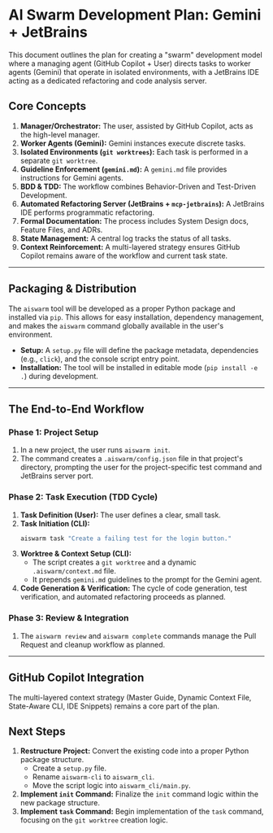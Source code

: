 # AI Swarm Development Plan: Gemini + JetBrains

This document outlines the plan for creating a "swarm" development model where a managing agent (GitHub Copilot + User) directs tasks to worker agents (Gemini) that operate in isolated environments, with a JetBrains IDE acting as a dedicated refactoring and code analysis server.

## Core Concepts

1.  **Manager/Orchestrator:** The user, assisted by GitHub Copilot, acts as the high-level manager.
2.  **Worker Agents (Gemini):** Gemini instances execute discrete tasks.
3.  **Isolated Environments (`git worktrees`):** Each task is performed in a separate `git worktree`.
4.  **Guideline Enforcement (`gemini.md`):** A `gemini.md` file provides instructions for Gemini agents.
5.  **BDD & TDD:** The workflow combines Behavior-Driven and Test-Driven Development.
6.  **Automated Refactoring Server (JetBrains + `mcp-jetbrains`):** A JetBrains IDE performs programmatic refactoring.
7.  **Formal Documentation:** The process includes System Design docs, Feature Files, and ADRs.
8.  **State Management:** A central log tracks the status of all tasks.
9.  **Context Reinforcement:** A multi-layered strategy ensures GitHub Copilot remains aware of the workflow and current task state.

---

## Packaging & Distribution

The `aiswarm` tool will be developed as a proper Python package and installed via `pip`. This allows for easy installation, dependency management, and makes the `aiswarm` command globally available in the user's environment.

-   **Setup:** A `setup.py` file will define the package metadata, dependencies (e.g., `click`), and the console script entry point.
-   **Installation:** The tool will be installed in editable mode (`pip install -e .`) during development.

---

## The End-to-End Workflow

### Phase 1: Project Setup

1.  In a new project, the user runs `aiswarm init`.
2.  The command creates a `.aiswarm/config.json` file in that project's directory, prompting the user for the project-specific test command and JetBrains server port.

### Phase 2: Task Execution (TDD Cycle)

1.  **Task Definition (User):** The user defines a clear, small task.
2.  **Task Initiation (CLI):**
    ```bash
    aiswarm task "Create a failing test for the login button."
    ```
3.  **Worktree & Context Setup (CLI):**
    *   The script creates a `git worktree` and a dynamic `.aiswarm/context.md` file.
    *   It prepends `gemini.md` guidelines to the prompt for the Gemini agent.
4.  **Code Generation & Verification:** The cycle of code generation, test verification, and automated refactoring proceeds as planned.

### Phase 3: Review & Integration

1.  The `aiswarm review` and `aiswarm complete` commands manage the Pull Request and cleanup workflow as planned.

---

## GitHub Copilot Integration

The multi-layered context strategy (Master Guide, Dynamic Context File, State-Aware CLI, IDE Snippets) remains a core part of the plan.

## Next Steps

1.  **Restructure Project:** Convert the existing code into a proper Python package structure.
    *   Create a `setup.py` file.
    *   Rename `aiswarm-cli` to `aiswarm_cli`.
    *   Move the script logic into `aiswarm_cli/main.py`.
2.  **Implement `init` Command:** Finalize the `init` command logic within the new package structure.
3.  **Implement `task` Command:** Begin implementation of the `task` command, focusing on the `git worktree` creation logic.